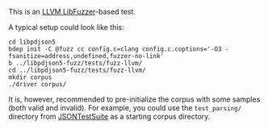 This is an [LLVM LibFuzzer](https://llvm.org/docs/LibFuzzer.html)-based test.

A typical setup could look like this:

```
cd libpdjson5
bdep init -C @fuzz cc config.c=clang config.c.coptions='-O3 -fsanitize=address,undefined,fuzzer-no-link'
b ../libpdjson5-fuzz/tests/fuzz-llvm/
cd ../libpdjson5-fuzz/tests/fuzz-llvm/
mkdir corpus
./driver corpus/
```

It is, however, recommended to pre-initialize the corpus with some samples
(both valid and invalid). For example, you could use the `test_parsing/`
directory from [JSONTestSuite](https://github.com/nst/JSONTestSuite) as
a starting corpus directory.
